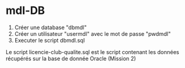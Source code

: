 # mdl-DB
1. Créer une database "dbmdl"
2. Créer un utilisateur "usermdl" avec le mot de passe "pwdmdl"
3. Executer le script dbmdl.sql

Le script licencie-club-qualite.sql est le script contenant les données récupérés sur la base de donnée Oracle (Mission 2)
